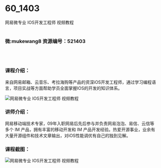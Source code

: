 # 60_1403
网易微专业 IOS开发工程师 视频教程
<br/></br>
<h3>微:mukewang8 资源编号：521403</h3>
<br/></br>
<h3>课程介绍：</h3>
<p>来自网易邮箱、云音乐、考拉海购等产品的资深iOS开发工程师，通过学习编程语言，项目实战等方面帮助学员全面掌握<a title="查看与 IOS 相关的文章" target="_blank">IOS</a>的开发的知识体系。</p>
<p><img src="https://www.ko996.com/wp-content/uploads/img/2018/03/2-148-300x131.png" alt="网易微专业 IOS开发工程师 视频教程"></p>
<div class="info-desc">
<h3>讲师介绍：</h3>
<p>网易移动端技术专家，09年入职网易后先后参与并负责网易泡泡、易信、云信等多个 IM 产品，拥有丰富的移动开发和 IM 产品开发经验。热爱开源事业，业余有大量开源组件和技术文章输出，对iOS性能调优有自己的独到见解。</p>
<h3>课程截图：</h3>
<p><img src="https://www.ko996.com/wp-content/uploads/img/2018/03/3-149-300x143.png" alt="网易微专业 IOS开发工程师 视频教程"></p>


			
</div>
